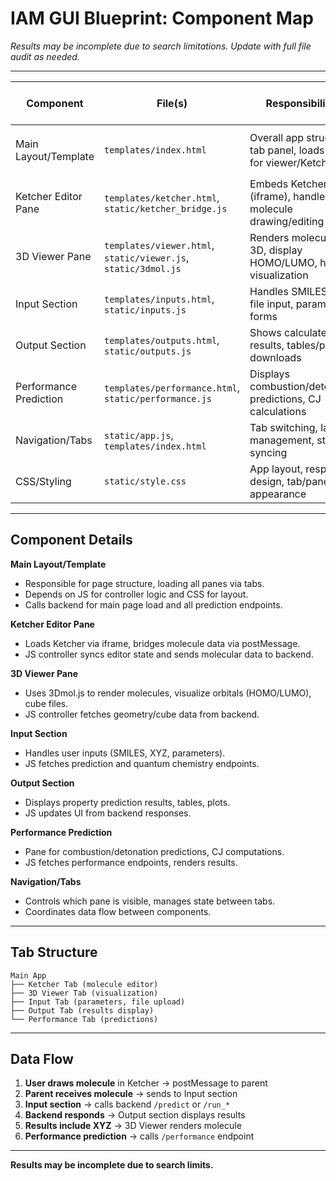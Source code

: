 # IAM GUI Blueprint: Component Map

_Results may be incomplete due to search limitations. Update with full file audit as needed._

---

| Component           | File(s)                       | Responsibilities                                                     | Depends On                | Backend Route(s) Called                |
|---------------------|------------------------------|---------------------------------------------------------------------|---------------------------|----------------------------------------|
| Main Layout/Template| `templates/index.html`        | Overall app structure, tab panel, loads panes for viewer/Ketcher     | JS controllers, CSS       | `/`, `/predict`, `/run_xtb`, `/run_psi4`, `/performance` |
| Ketcher Editor Pane | `templates/ketcher.html`, `static/ketcher_bridge.js` | Embeds Ketcher (iframe), handles molecule drawing/editing           | Ketcher JS, postMessage   | `/load_mol`, `/save_mol`               |
| 3D Viewer Pane      | `templates/viewer.html`, `static/viewer.js`, `static/3dmol.js` | Renders molecule in 3D, display HOMO/LUMO, handles visualization    | 3Dmol.js, molecule state  | `/get_xyz`, `/get_cube`, `/get_orbitals`|
| Input Section       | `templates/inputs.html`, `static/inputs.js` | Handles SMILES/XYZ file input, parameter forms                       | HTML forms, fetch API     | `/predict`, `/run_xtb`, `/run_psi4`    |
| Output Section      | `templates/outputs.html`, `static/outputs.js` | Shows calculated results, tables/plots, downloads                    | Results state, Plotly.js  | `/predict`, `/performance`             |
| Performance Prediction | `templates/performance.html`, `static/performance.js` | Displays combustion/detonation predictions, CJ calculations         | JS logic, input/output    | `/performance`, `/run_cantera`         |
| Navigation/Tabs     | `static/app.js`, `templates/index.html` | Tab switching, layout management, state syncing                      | HTML structure, CSS       | Various (routes per tab)               |
| CSS/Styling         | `static/style.css`            | App layout, responsive design, tab/pane appearance                   | HTML structure            | N/A                                    |

---

## Component Details

**Main Layout/Template**
- Responsible for page structure, loading all panes via tabs.
- Depends on JS for controller logic and CSS for layout.
- Calls backend for main page load and all prediction endpoints.

**Ketcher Editor Pane**
- Loads Ketcher via iframe, bridges molecule data via postMessage.
- JS controller syncs editor state and sends molecular data to backend.

**3D Viewer Pane**
- Uses 3Dmol.js to render molecules, visualize orbitals (HOMO/LUMO), cube files.
- JS controller fetches geometry/cube data from backend.

**Input Section**
- Handles user inputs (SMILES, XYZ, parameters).
- JS fetches prediction and quantum chemistry endpoints.

**Output Section**
- Displays property prediction results, tables, plots.
- JS updates UI from backend responses.

**Performance Prediction**
- Pane for combustion/detonation predictions, CJ computations.
- JS fetches performance endpoints, renders results.

**Navigation/Tabs**
- Controls which pane is visible, manages state between tabs.
- Coordinates data flow between components.

---

## Tab Structure

```
Main App
├── Ketcher Tab (molecule editor)
├── 3D Viewer Tab (visualization)
├── Input Tab (parameters, file upload)
├── Output Tab (results display)
└── Performance Tab (predictions)
```

---

## Data Flow

1. **User draws molecule** in Ketcher → postMessage to parent
2. **Parent receives molecule** → sends to Input section
3. **Input section** → calls backend `/predict` or `/run_*`
4. **Backend responds** → Output section displays results
5. **Results include XYZ** → 3D Viewer renders molecule
6. **Performance prediction** → calls `/performance` endpoint

---

**Results may be incomplete due to search limits.**
